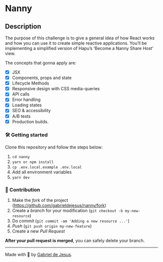 # Nanny

## Description

The purpose of this challenge is to give a general idea of how React works and how you can use it to create simple reactive applications. You’ll be implementing a simplified version of Hapu’s ‘Become a Nanny Share Host’ view.

The concepts that gonna apply are:
- [x] JSX
- [x] Components, props and state
- [x] Lifecycle Methods
- [x] Responsive design with CSS media-queries
- [x] API calls
- [x] Error handling
- [x] Loading states
- [x] SEO & accessibility
- [x] A/B tests
- [x] Production builds.

### 🛠 Getting started

Clone this repository and follow the steps below:

1. `cd nanny`
2. `yarn or npm install`
3. `cp .env.local.example .env.local`
4. Add all environment variables
5. `yarn dev`

### 🚀 Contribution

1. Make the _fork_ of the project (<https://github.com/gabrieldejesus/nanny/fork>)
2. Create a _branch_ for your modification (`git checkout -b my-new-resource`)
3. Do _commit_ (`git commit -am 'Adding a new resource ...'`)
4. _Push_ (`git push origin my-new-feature`)
5. Create a new _Pull Request_

**After your pull request is merged**, you can safely delete your branch.

---

Made with 💙 by [Gabriel de Jesus](https://www.linkedin.com/in/gabrieldejesuss).
